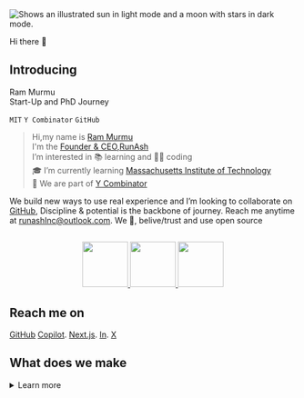 <picture>
  <source media="(prefers-color-scheme: dark)" srcset="https://">
  <source media="(prefers-color-scheme: light)" srcset="https://">
  <img alt="Shows an illustrated sun in light mode and a moon with stars in dark mode." src="https://">
</picture>

Hi there 👋

## Introducing


 Ram Murmu<br>
 Start-Up and PhD Journey 
 
`MIT` `Y Combinator` `GitHub`
>Hi,my name is [Ram Murmu](https://github.com/in/linkedin.com/rammurmu)<br>I'm the [Founder ](https://runash.in)[& CEO](https://runash.in)[,RunAsh](https://runash.in)<br>
I’m interested in 📚 learning and 🧑‍💻 coding<br>
🎓 I’m currently learning [Massachusetts Institute of Technology](https://www.mit.edu/)<br>🌱 We are part of [Y Combinator](https://www.ycombinator.com/)<br>


We build new ways to use real experience and
I’m looking to collaborate on [GitHub](github.com/rammurmu/),
Discipline & potential is the backbone of journey.
Reach me anytime at runashInc@outlook.com.
We 💖, belive/trust and  use open source 

<div align="center">
  <strong>
    <h2 align="center"></h2>
  </strong>
  
  <p align="center">
    <a href="https://www.runash.in">
      <img src="https://www.embla-carousel.com/javascript-logo.svg" width="80" height="80" />
    </a>
    <a href="https://www.runash.in">
      <img src="https://www.embla-carousel.com/typescript-logo.svg" width="80" height="80" />
    </a>
    <a href="https://www.runash.in">
      <img src="https://www.embla-carousel.com/react-logo.svg" width="80" height="80" />
    </a>
  </p>
  </div>

  ## Reach me on
   [GitHub](https://github.com/rammurmu/github.svg)    [Copilot](https://github.com/rammurmu/github.svg).  [Next.js](https://github.com/rammurmu/github.svg).  [In](https://github.com/rammurmu/github.svg).  [X](https://github.com/rammurmu/github.svg)
   
   
   
   

 ## What does we make ##
 

<details><Summary>Learn more</Summary>
<p>Yes, today and tomorrow for we are building AI-powered live streaming marketplace and platform.in fact, we've been doing this since <b>November 12 th,2007.</b> That's when we made our first offline small retail store </p>

<details><Summary>Learn more</Summary>

An interconnected live retailers & influencers community 
The opene source community is the ❤️ heart of runash live retail streaming and fundamental to how we build software today
 

## Contribution 
</details>
Contributing to the ecosystem<br>
We contribute to the platform we rely on to build and run live streaming while also maintaining our own open source project <br>

https://runash.in/live/ai

Contribution guid for more information on getting started<br>
<b>Note:</b> You can check out the runash live streaming open source GitHub repository - your feedback and contributions are welcome!

## Licence 
[MIT](https://chooselicense.com/licenses/mit/)

[![MIT License](https://img.shields.io/badge/License-MIT-green.svg)](https://choosealicense.com/licenses/mit/)


## Feedback
Give feedback,@ rammurmu@outlook.in

## Authors

 [@RamMurmu](https://www.github.com/rammurmu)
 



<!---

Ram Murmu/rammurmu is a ✨ special ✨ repository because its `README.md` (this file) appears on your GitHub profile.

You can click the Preview link to take a look at your changes.

--->



